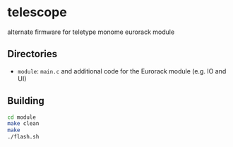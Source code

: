 # telescope

alternate firmware for teletype monome eurorack module

## Directories

- `module`: `main.c` and additional code for the Eurorack module (e.g. IO and UI)

## Building

```bash
cd module
make clean
make
./flash.sh
```
